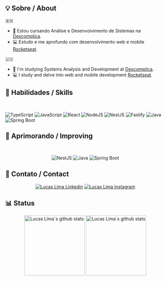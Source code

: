 ## 💡 Sobre / About

🇧🇷

<!-- - ⚒️ Trabalhando como Desenvolvedor Web e Android Mobile na [Decklink](http://declink.com.br/). -->
- 🧠 Estou cursando Análise e Desenvolvimento de Sistemas na [Descomplica](https://descomplica.com.br/faculdade/tecnologia/analise-e-desenvolvimento-de-sistemas/).
- 💻 Estudo e me aprofundo com desenvolvimento web e mobile [Rocketseat](https://www.rocketseat.com.br/).

🇺🇸

<!-- - ⚒️ Working as a Web and Android Mobile Developer at [Decklink](http://declink.com.br/). -->
- 🧠 I'm studying Systems Analysis and Development at [Descomplica](https://descomplica.com.br/faculdade/tecnologia/analise-e-desenvolvimento-de-sistemas/).
- 💻 I study and delve into web and mobile development [Rocketseat](https://www.rocketseat.com.br/).

## 🤹 Habilidades / Skills

<section align='left'><br>
 
 ![TypeScript](https://img.shields.io/badge/typescript-%23007ACC.svg?style=for-the-badge&logo=typescript&logoColor=white)
 ![JavaScript](https://img.shields.io/badge/javascript-%23F7DF1E.svg?style=for-the-badge&logo=javascript&logoColor=black)
 ![React](https://img.shields.io/badge/react-%2320232a.svg?style=for-the-badge&logo=react&logoColor=%2361DAFB)
 ![NodeJS](https://img.shields.io/badge/node.js-6DA55F?style=for-the-badge&logo=node.js&logoColor=white)
 ![NestJS](https://img.shields.io/badge/nestjs-CA4245?style=for-the-badge&logo=nestjs&logoColor=white)
 ![Fastify](https://img.shields.io/badge/fastify-%23404d59.svg?style=for-the-badge&logo=fastify&logoColor=%2361DAFB)
 ![Java](https://img.shields.io/badge/java-f89820?style=for-the-badge&logo=openjdk&logoColor=white)
 ![Spring Boot](https://img.shields.io/badge/springboot-5e8d5a?style=for-the-badge&logo=springboot&logoColor=white)
 <!-- ![Vitest](https://img.shields.io/badge/-vitest-%23C21325?style=for-the-badge&logo=vitest&logoColor=white) -->
 <!-- ![MySQL](https://img.shields.io/badge/mysql-%2300f.svg?style=for-the-badge&logo=mysql&logoColor=white) -->
 <!-- ![PostgreSQL](https://img.shields.io/badge/-postgresql-%238D6748?style=for-the-badge&logo=postgresql&logoColor=white) -->
 <!-- ![Docker](https://img.shields.io/badge/docker-%230db7ed.svg?style=for-the-badge&logo=docker&logoColor=white) -->
 <!-- ![Git](https://img.shields.io/badge/git-%23F05033.svg?style=for-the-badge&logo=git&logoColor=white) -->
 <!-- ![SVN](https://img.shields.io/badge/subversion-%230db7ed.svg?style=for-the-badge&logo=subversion&logoColor=white) -->
 <!-- ![Bitbucket](https://img.shields.io/badge/bitbucket-%23007ACC.svg?style=for-the-badge&logo=bitbucket&logoColor=white) -->
 <!-- ![Tailwind CSS](https://img.shields.io/badge/tailwindcss-%2338B2AC.svg?style=for-the-badge&logo=tailwind-css&logoColor=white) -->
 <!-- ![Styled Components](https://img.shields.io/badge/styled--components-DB7093?style=for-the-badge&logo=styled-components&logoColor=white) -->
 <!-- ![React Router](https://img.shields.io/badge/React_Router-CA4245?style=for-the-badge&logo=react-router&logoColor=white) -->
 <!-- ![Redux](https://img.shields.io/badge/redux-%23593d88.svg?style=for-the-badge&logo=redux&logoColor=white) -->
 <!-- ![Vite](https://img.shields.io/badge/vite-%23646CFF.svg?style=for-the-badge&logo=vite&logoColor=white) -->
 <!-- ![Python](https://img.shields.io/badge/python-3670A0?style=for-the-badge&logo=python&logoColor=ffdd54) -->

 </section>

## 🌱 Aprimorando / Improving

<section align='center'><br>
 
![NestJS](https://img.shields.io/badge/nestjs-%23000000.svg?style=for-the-badge&logo=nestjs&logoColor=white)
![Java](https://img.shields.io/badge/java-%23000000.svg?style=for-the-badge&logo=openjdk&logoColor=white)
![Spring Boot](https://img.shields.io/badge/springboot-%23000000.svg?style=for-the-badge&logo=springboot&logoColor=white)

</section>

 ## 🤝 Contato / Contact

<section align='center'>
<a href='https://www.linkedin.com/in/developerlucaslima/' target='_blank' ><img align='center' alt='Lucas Lima Linkedin' src='https://img.shields.io/badge/LinkedIn-0077B5?style=for-the-badge&logo=linkedin&logoColor=white'/></a>
<a href='https://www.instagram.com/devlucaslima/' target='_blank' ><img align='center' alt='Lucas Lima Instagram' src='https://img.shields.io/badge/Instagram-e56969?style=for-the-badge&logo=instagram&logoColor=white'/></a>
</section>

## 📊 Status

<section align='center'>
<img height='190em' src="https://github-readme-streak-stats.herokuapp.com/?user=developerlucaslima&theme=tokyonight&hide_border=true)" alt="Lucas Lima`s github stats" />
<img height='190em' src="https://github-readme-stats.vercel.app/api/top-langs/?username=developerlucaslima&layout=compact&langs_count=7&theme=tokyonight" alt="Lucas Lima`s github stats"/>
</section>
    

